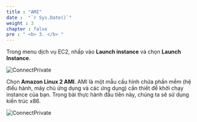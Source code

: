 ```yaml
---
title : "AMI"
date :  "`r Sys.Date()`" 
weight : 3 
chapter : false
pre : " <b> 3. </b> "
---
```


Trong menu dịch vụ EC2, nhấp vào **Launch instance** và chọn **Launch Instance**.

![ConnectPrivate](/images/2.png)

Chọn **Amazon Linux 2 AMI**. AMI là một mẫu cấu hình chứa phần mềm (hệ điều hành, máy chủ ứng dụng và các ứng dụng) cần thiết để khởi chạy instance của bạn. Trong bài thực hành đầu tiên này, chúng ta sẽ sử dụng kiến trúc x86.

![ConnectPrivate](/images/3.png)
